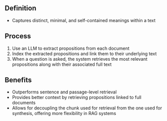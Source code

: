 ## Definition

- Captures distinct, minimal, and self-contained meanings within a text

## Process

1. Use an LLM to extract propositions from each document
2. Index the extracted propositions and link them to their underlying text
3. When a question is asked, the system retrieves the most relevant propositions along with their associated full text

## Benefits

- Outperforms sentence and passage-level retrieval
- Provides better context by retrieving propositions linked to full documents
- Allows for decoupling the chunk used for retrieval from the one used for synthesis, offering more flexibility in RAG systems
